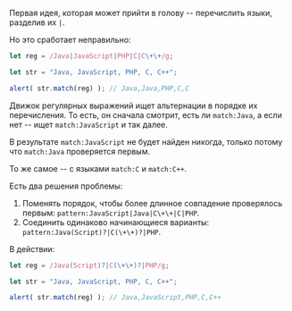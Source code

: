 
Первая идея, которая может прийти в голову -- перечислить языки, разделив их `|`.

Но это сработает неправильно:

```js run
let reg = /Java|JavaScript|PHP|C|C\+\+/g;

let str = "Java, JavaScript, PHP, C, C++";

alert( str.match(reg) ); // Java,Java,PHP,C,C
```

Движок регулярных выражений ищет альтернации в порядке их перечисления. То есть, он сначала смотрит, есть ли  `match:Java`, а если нет -- ищет  `match:JavaScript` и так далее.

В результате `match:JavaScript` не будет найден никогда, только потому что `match:Java` проверяется первым.

То же самое -- с языками `match:C` и `match:C++`.

Есть два решения проблемы:

1. Поменять порядок, чтобы более длинное совпадение проверялось первым:  `pattern:JavaScript|Java|C\+\+|C|PHP`.
2. Соединить одинаково начинающиеся варианты: `pattern:Java(Script)?|C(\+\+)?|PHP`.

В действии:

```js run
let reg = /Java(Script)?|C(\+\+)?|PHP/g;

let str = "Java, JavaScript, PHP, C, C++";

alert( str.match(reg) ); // Java,JavaScript,PHP,C,C++
```
